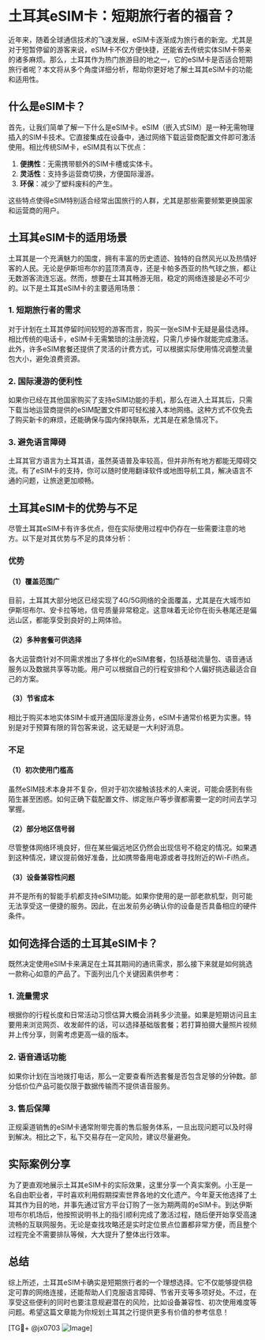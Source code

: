 # 土耳其eSIM卡：短期旅行者的福音？

近年来，随着全球通信技术的飞速发展，eSIM卡逐渐成为旅行者的新宠。尤其是对于短暂停留的游客来说，eSIM卡不仅方便快捷，还能省去传统实体SIM卡带来的诸多麻烦。那么，土耳其作为热门旅游目的地之一，它的eSIM卡是否适合短期旅行者呢？本文将从多个角度详细分析，帮助你更好地了解土耳其eSIM卡的功能和适用性。

## 什么是eSIM卡？

首先，让我们简单了解一下什么是eSIM卡。eSIM（嵌入式SIM）是一种无需物理插入的SIM卡技术。它直接集成在设备中，通过网络下载运营商配置文件即可激活使用。相比传统SIM卡，eSIM具有以下优点：

1. **便携性**：无需携带额外的SIM卡槽或实体卡。
2. **灵活性**：支持多运营商切换，方便国际漫游。
3. **环保**：减少了塑料废料的产生。

这些特点使得eSIM特别适合经常出国旅行的人群，尤其是那些需要频繁更换国家和运营商的用户。

## 土耳其eSIM卡的适用场景

土耳其是一个充满魅力的国度，拥有丰富的历史遗迹、独特的自然风光以及热情好客的人民。无论是伊斯坦布尔的蓝顶清真寺，还是卡帕多西亚的热气球之旅，都让无数游客流连忘返。然而，想要在土耳其畅游无阻，稳定的网络连接是必不可少的。以下是土耳其eSIM卡的主要适用场景：

### 1. 短期旅行者的需求

对于计划在土耳其停留时间较短的游客而言，购买一张eSIM卡无疑是最佳选择。相比传统的电话卡，eSIM卡无需繁琐的注册流程，只需几步操作就能完成激活。此外，许多eSIM套餐还提供了灵活的计费方式，可以根据实际使用情况调整流量包大小，避免浪费资源。

### 2. 国际漫游的便利性

如果你已经在其他国家购买了支持eSIM功能的手机，那么在进入土耳其后，只需下载当地运营商提供的eSIM配置文件即可轻松接入本地网络。这种方式不仅免去了购买新卡的麻烦，还能确保与国内保持联系，尤其是在紧急情况下。

### 3. 避免语言障碍

土耳其官方语言为土耳其语，虽然英语普及率较高，但并非所有地方都能无障碍交流。有了eSIM卡的支持，你可以随时使用翻译软件或地图导航工具，解决语言不通的问题，让旅途更加顺畅。

## 土耳其eSIM卡的优势与不足

尽管土耳其eSIM卡有许多优点，但在实际使用过程中仍存在一些需要注意的地方。以下是对其优势与不足的具体分析：

### 优势

#### （1）覆盖范围广
目前，土耳其大部分地区已经实现了4G/5G网络的全面覆盖，尤其是在大城市如伊斯坦布尔、安卡拉等地，信号质量非常稳定。这意味着无论你在街头巷尾还是偏远山区，都能享受到良好的上网体验。

#### （2）多种套餐可供选择
各大运营商针对不同需求推出了多样化的eSIM套餐，包括基础流量包、语音通话服务以及数据共享等功能。用户可以根据自己的行程安排和个人偏好挑选最适合自己的方案。

#### （3）节省成本
相比于购买本地实体SIM卡或开通国际漫游业务，eSIM卡通常价格更为实惠。特别是对于预算有限的背包客来说，这无疑是一大利好消息。

### 不足

#### （1）初次使用门槛高
虽然eSIM技术本身并不复杂，但对于初次接触该技术的人来说，可能会感到有些陌生甚至困惑。如何正确下载配置文件、绑定账户等步骤都需要一定的时间去学习掌握。

#### （2）部分地区信号弱
尽管整体网络环境良好，但在某些偏远地区仍然会出现信号不稳定的情况。如果遇到这种情况，建议提前做好准备，比如携带备用电源或者寻找附近的Wi-Fi热点。

#### （3）设备兼容性问题
并不是所有的智能手机都支持eSIM功能。如果你使用的是一部老款机型，则可能无法享受这一便捷的服务。因此，在出发前务必确认你的设备是否具备相应的硬件条件。

## 如何选择合适的土耳其eSIM卡？

既然决定使用eSIM卡来满足在土耳其期间的通讯需求，那么接下来就是如何挑选一款称心如意的产品了。下面列出几个关键因素供参考：

### 1. 流量需求
根据你的行程长度和日常活动习惯估算大概会消耗多少流量。如果是短期访问且主要用来浏览网页、收发邮件的话，可以选择基础版套餐；若打算拍摄大量照片视频并上传分享，则需考虑更高一级的版本。

### 2. 语音通话功能
如果你计划在当地拨打电话，那么一定要查看所选套餐是否包含足够的分钟数。部分低价位产品可能仅限于数据传输而不提供语音服务。

### 3. 售后保障
正规渠道销售的eSIM卡通常附带完善的售后服务体系，一旦出现问题可以及时得到解决。相比之下，私下交易存在一定风险，建议尽量避免。

## 实际案例分享

为了更直观地展示土耳其eSIM卡的实际效果，这里分享一个真实案例。小王是一名自由职业者，平时喜欢利用假期探索世界各地的文化遗产。今年夏天他选择了土耳其作为目的地，并事先通过官方平台订购了一张为期两周的eSIM卡。到达伊斯坦布尔机场后，他按照说明书上的指引顺利完成了激活过程，随后便开始享受高速流畅的互联网服务。无论是查找攻略还是实时定位景点位置都非常方便，而且整个过程完全不需要排队等候，大大提升了整体出行效率。

## 总结

综上所述，土耳其eSIM卡确实是短期旅行者的一个理想选择。它不仅能够提供稳定可靠的网络连接，还能帮助人们克服语言障碍、节省开支等多项好处。不过，在享受这些便利的同时也要注意规避潜在的风险，比如设备兼容性、初次使用难度等问题。希望这篇文章能为你规划土耳其之行提供更多有价值的参考信息！

[TG💪+ @jx0703 ![Image](https://github.com/user-attachments/assets/dbca1d08-cadb-493c-b0ec-ad6f7a83f270)]